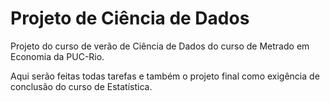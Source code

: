 # Projeto de Ciência de Dados

Projeto do curso de verão de Ciência de Dados do curso de Metrado em Economia da PUC-Rio.

Aqui serão feitas todas tarefas e também o projeto final como exigência de conclusão do curso de Estatística.

